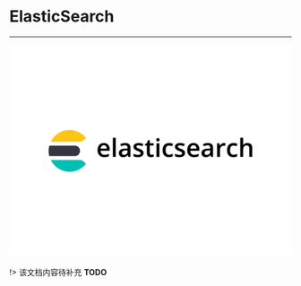 # ElasticSearch

---

[![ElasticSearch](./images/title.png)](https://www.elastic.co/cn/elasticsearch/)

!> 该文档内容待补充 **TODO**